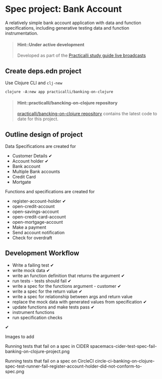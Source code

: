 # Spec project: Bank Account
A relatively simple bank account application with data and function specifications, including generative testing data and function instrumentation.

> #### Hint::Under active development
> Developed as part of the [Practicalli study guide live broadcasts](https://www.youtube.com/playlist?list=PLpr9V-R8ZxiBWGAuncfBRYhZtY5-Bp75s)

## Create deps.edn project
Use Clojure CLI and `clj-new`

```shell
clojure -A:new app practicalli/banking-on-clojure
```

> #### Hint::practicalli/bancking-on-clojure repository
> [practicalli/bancking-on-clojure repository](https://github.com/practicalli/banking-on-clojure-spec) contains the latest code to date for this project.

## Outline design of project

Data Specifications are created for
* Customer Details &#10004;
* Account holder &#10004;
* Bank account
* Multiple Bank accounts
* Credit Card
* Mortgate

Functions and specifications are created for
* register-account-holder &#10004;
* open-credit-account
* open-savings-account
* open-credit-card-account
* open-mortgage-account
* Make a payment
* Send account notification
* Check for overdraft


## Development Workflow
* Write a failing test &#10004;
* write mock data &#10004;
* write an function definition that returns the argument &#10004;
* run tests - tests should fail &#10004;
* write a spec for the functions argument - customer &#10004;
* write a spec for the return value &#10004;
* write a spec for relationship between args and return value
* replace the mock data with generated values from specification &#10004;
* update functions and make tests pass &#10004;
* instrument functions
* run specification checks

&#10004;


Images to add

Running tests that fail on a spec in CIDER
spacemacs-cider-test-spec-fail-banking-on-clojure-project.png

Running tests that fail on a spec on CircleCI
circle-ci-banking-on-clojure-spec-test-runner-fail-register-account-holder-did-not-conform-to-spec.png
